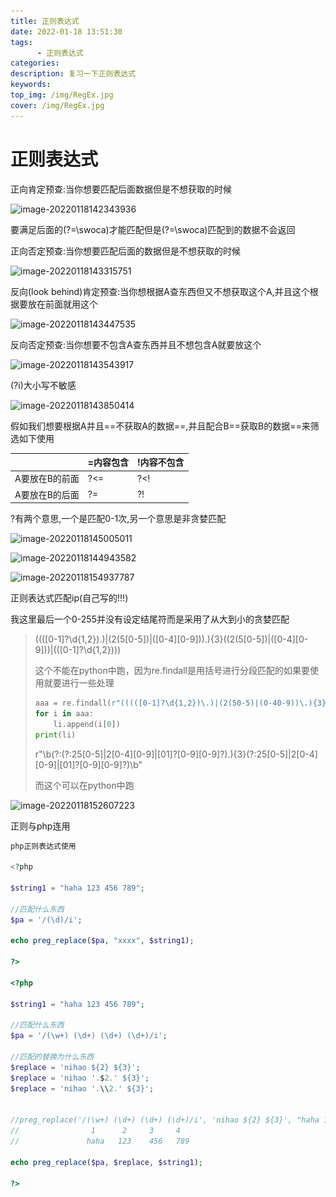 ```yaml
---
title: 正则表达式
date: 2022-01-18 13:51:30
tags:
      - 正则表达式
categories:
description: 复习一下正则表达式
keywords:
top_img: /img/RegEx.jpg
cover: /img/RegEx.jpg
---
```


# 正则表达式

正向肯定预查:当你想要匹配后面数据但是不想获取的时候

![image-20220118142343936](..\..\public\img\正则-1.png)

要满足后面的(?=\swoca)才能匹配但是(?=\swoca)匹配到的数据不会返回



正向否定预查:当你想要匹配后面的数据但是不想获取的时候

![image-20220118143315751](..\..\public\img\正则-2.png)



反向(look behind)肯定预查:当你想根据A查东西但又不想获取这个A,并且这个根据要放在前面就用这个

![image-20220118143447535](..\..\public\img\正则-3.png)



反向否定预查:当你想要不包含A查东西并且不想包含A就要放这个

![image-20220118143543917](..\..\public\img\正则-4.png)



(?i)大小写不敏感

![image-20220118143850414](..\..\public\img\正则-5.png)



假如我们想要根据A并且==不获取A的数据==,并且配合B==获取B的数据==来筛选如下使用

|                | =内容包含 | !内容不包含 |
| -------------- | --------- | ----------- |
| A要放在B的前面 | ?<=       | ?<!         |
| A要放在B的后面 | ?=        | ?!          |

?有两个意思,一个是匹配0-1次,另一个意思是非贪婪匹配

![image-20220118145005011](..\..\public\img\正则-7.png)



![image-20220118144943582](..\..\public\img\正则-6.png)



![image-20220118154937787](..\..\public\img\正则-9.png)





正则表达式匹配ip(自己写的!!!)

我这里最后一个0-255并没有设定结尾符而是采用了从大到小的贪婪匹配

> ((([0-1]?\d{1,2})\.)|(2(5[0-5])|([0-4][0-9]))\.){3}((2(5[0-5])|([0-4][0-9]))|(([0-1]?\d{1,2})))
>
> 这个不能在python中跑，因为re.findall是用括号进行分段匹配的如果要使用就要进行一些处理
>
> ```python
> aaa = re.findall(r"(((([0-1]?\d{1,2})\.)|(2(50-5)|(0-40-9))\.){3}((2(50-5)|(0-40-9))|(([0-1]?\d))))",filet.read(),re.M)
> for i in aaa:
>     li.append(i[0])
> print(li)
> ```
>
> 
>
> r"\b(?:(?:25[0-5]|2[0-4][0-9]|[01]?[0-9][0-9]?)\.){3}(?:25[0-5]|2[0-4][0-9]|[01]?[0-9][0-9]?)\b"
>
> 而这个可以在python中跑

![image-20220118152607223](..\..\public\img\正则-8.png)



正则与php连用

```php
php正则表达式使用

<?php

$string1 = "haha 123 456 789";

//匹配什么东西
$pa = '/(\d)/i';

echo preg_replace($pa, "xxxx", $string1);

?>

<?php

$string1 = "haha 123 456 789";

//匹配什么东西
$pa = '/(\w+) (\d+) (\d+) (\d+)/i';

//匹配的替换为什么东西
$replace = 'nihao ${2} ${3}';
$replace = 'nihao '.$2.' ${3}';
$replace = 'nihao '.\\2.' ${3}';


//preg_replace('/(\w+) (\d+) (\d+) (\d+)/i', 'nihao ${2} ${3}', "haha 123 456 789");
//                1      2     3     4
//               haha   123    456   789

echo preg_replace($pa, $replace, $string1);

?>
```

